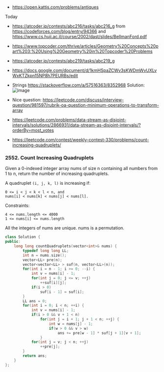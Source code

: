* https://open.kattis.com/problems/antiques

Today

* https://atcoder.jp/contests/abc216/tasks/abc216_g from https://codeforces.com/blog/entry/94366 and https://www.cs.huji.ac.il/course/2002/dast/slides/BellmanFord.pdf
* https://www.topcoder.com/thrive/articles/Geometry%20Concepts%20part%203:%20Using%20Geometry%20in%20Topcoder%20Problems
* https://atcoder.jp/contests/abc219/tasks/abc219_g
* https://docs.google.com/document/d/1kmHSpaZCWv3sKWDmWvUXLvWxKTZkpn15NP8h7PEURBs/edit
* Strings https://stackoverflow.com/a/57516363/8352968
Solution: ![image](https://user-images.githubusercontent.com/19663316/145713320-2bce141e-d0b0-46d8-8948-c84bdb308528.png)
* Nice question: https://leetcode.com/discuss/interview-question/981597/rubrik-oa-question-minimum-operations-to-transform-array


* https://leetcode.com/problems/data-stream-as-disjoint-intervals/solutions/2866931/data-stream-as-disjoint-intervals/?orderBy=most_votes


* https://leetcode.com/contest/weekly-contest-330/problems/count-increasing-quadruplets/
### 2552. Count Increasing Quadruplets

Given a 0-indexed integer array nums of size n containing all numbers from 1 to n, return the number of increasing quadruplets.

A quadruplet `(i, j, k, l)` is increasing if:

```
0 <= i < j < k < l < n, and
nums[i] < nums[k] < nums[j] < nums[l].
```

Constraints:
```
4 <= nums.length <= 4000
1 <= nums[i] <= nums.length
```

All the integers of nums are unique. nums is a permutation.

```cpp
class Solution {
public:
    long long countQuadruplets(vector<int>& nums) {
        typedef long long LL;
        int n = nums.size();
        vector<LL> pre(n);
        vector<vector<LL> > suf(n, vector<LL>(n));
        for(int i = n - 1; i >= 0; --i) {
            int v = nums[i] - 1;
            for(int j = 0; j <= v; ++j)
                ++suf[i][j];
            if(i > 0)
                suf[i - 1] = suf[i];
        }
        LL ans = 0;
        for(int i = 0; i < n; ++i) {
            int v = nums[i] - 1;
            if(i > 0 && v + 1 < n)
                for(int j = i + 1; j + 1 < n; ++j) {
                    int w = nums[j] - 1;
                    if(w > 0 && v > w)
                        ans += pre[w - 1] * suf[j + 1][v + 1];
                }
            for(int j = v; j < n; ++j)
                ++pre[j];
        }
        return ans;
    }
};
```
